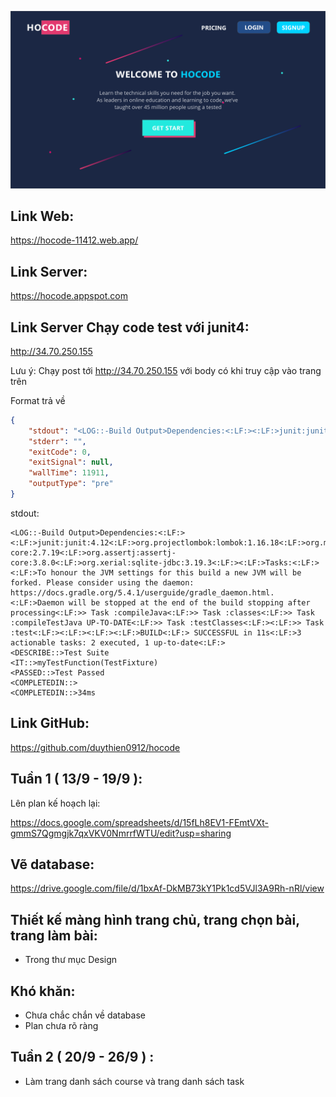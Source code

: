 ![alt text](https://github.com/duythien0912/hocode/blob/master/Design/Home%20-%202.png?raw=true)

## Link Web: 

https://hocode-11412.web.app/

## Link Server: 

https://hocode.appspot.com

## Link Server Chạy code test với junit4: 

http://34.70.250.155

Lưu ý: Chạy post tới http://34.70.250.155 với body có khi truy cập vào trang trên

Format trả về

```json
{
    "stdout": "<LOG::-Build Output>Dependencies:<:LF:><:LF:>junit:junit:4.12<:LF:>org.projectlombok:lombok:1.16.18<:LF:>org.mockito:mockito-core:2.7.19<:LF:>org.assertj:assertj-core:3.8.0<:LF:>org.xerial:sqlite-jdbc:3.19.3<:LF:><:LF:>Tasks:<:LF:><:LF:>To honour the JVM settings for this build a new JVM will be forked. Please consider using the daemon: https://docs.gradle.org/5.4.1/userguide/gradle_daemon.html.<:LF:>Daemon will be stopped at the end of the build stopping after processing<:LF:>> Task :compileJava<:LF:>> Task :classes<:LF:>> Task :compileTestJava UP-TO-DATE<:LF:>> Task :testClasses<:LF:><:LF:>> Task :test<:LF:><:LF:><:LF:><:LF:>BUILD<:LF:> SUCCESSFUL in 11s<:LF:>3 actionable tasks: 2 executed, 1 up-to-date<:LF:>\n<DESCRIBE::>Test Suite\n<IT::>myTestFunction(TestFixture)\n<PASSED::>Test Passed\n<COMPLETEDIN::>\n<COMPLETEDIN::>34ms\n",
    "stderr": "",
    "exitCode": 0,
    "exitSignal": null,
    "wallTime": 11911,
    "outputType": "pre"
}
```

stdout:
```
<LOG::-Build Output>Dependencies:<:LF:><:LF:>junit:junit:4.12<:LF:>org.projectlombok:lombok:1.16.18<:LF:>org.mockito:mockito-core:2.7.19<:LF:>org.assertj:assertj-core:3.8.0<:LF:>org.xerial:sqlite-jdbc:3.19.3<:LF:><:LF:>Tasks:<:LF:><:LF:>To honour the JVM settings for this build a new JVM will be forked. Please consider using the daemon: https://docs.gradle.org/5.4.1/userguide/gradle_daemon.html.<:LF:>Daemon will be stopped at the end of the build stopping after processing<:LF:>> Task :compileJava<:LF:>> Task :classes<:LF:>> Task :compileTestJava UP-TO-DATE<:LF:>> Task :testClasses<:LF:><:LF:>> Task :test<:LF:><:LF:><:LF:><:LF:>BUILD<:LF:> SUCCESSFUL in 11s<:LF:>3 actionable tasks: 2 executed, 1 up-to-date<:LF:>
<DESCRIBE::>Test Suite
<IT::>myTestFunction(TestFixture)
<PASSED::>Test Passed
<COMPLETEDIN::>
<COMPLETEDIN::>34ms
```

## Link GitHub: 

https://github.com/duythien0912/hocode

## Tuần 1 ( 13/9 - 19/9 ):
Lên plan kế hoạch lại:

https://docs.google.com/spreadsheets/d/15fLh8EV1-FEmtVXt-gmmS7Qgmgjk7qxVKV0NmrrfWTU/edit?usp=sharing

## Vẽ database:

https://drive.google.com/file/d/1bxAf-DkMB73kY1Pk1cd5VJl3A9Rh-nRl/view


## Thiết kế màng hình trang chủ, trang chọn bài, trang làm bài:
- Trong thư mục Design

## Khó khăn: 
- Chưa chắc chắn về database
- Plan chưa rõ ràng

## Tuần 2 ( 20/9 - 26/9 ) : 
- Làm trang danh sách course và trang danh sách task
